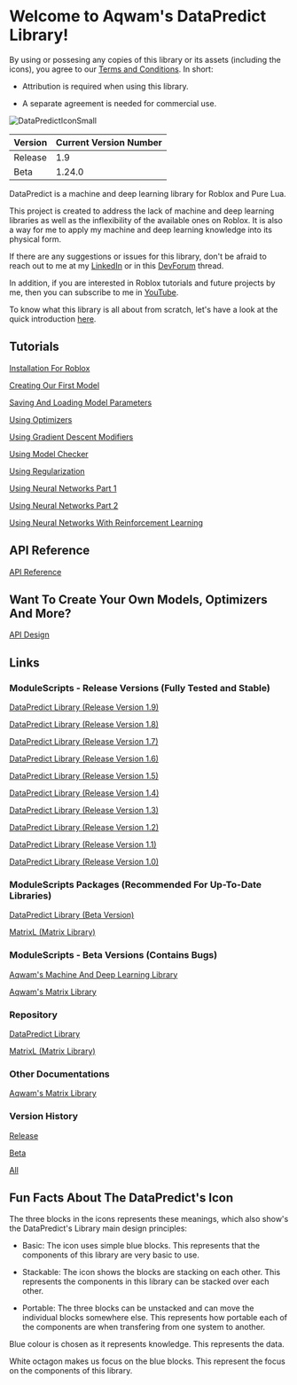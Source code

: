 # Welcome to Aqwam's DataPredict Library!

By using or possesing any copies of this library or its assets (including the icons), you agree to our [Terms and Conditions](TermsAndConditions.md). In short:

* Attribution is required when using this library. 

* A separate agreement is needed for commercial use. 

![DataPredictIconSmall](https://user-images.githubusercontent.com/67371914/223632639-dea075fe-9dce-430c-af82-2fb0fbeb43d3.png)

| Version | Current Version Number |
|---------|------------------------|
| Release | 1.9                    |
| Beta    | 1.24.0                 |          

DataPredict is a machine and deep learning library for Roblox and Pure Lua.

This project is created to address the lack of machine and deep learning libraries as well as the inflexibility of the available ones on Roblox. It is also a way for me to apply my machine and deep learning knowledge into its physical form.

If there are any suggestions or issues for this library, don't be afraid to reach out to me at my [LinkedIn](https://www.linkedin.com/in/aqwam-harish-aiman/) or in this [DevForum](https://devforum.roblox.com/t/beta-mdll-machine-and-deep-learning-library-includes-optimizers-retrainable-models-and-more/2196446?u=myoriginsworkshop) thread.

In addition, if you are interested in Roblox tutorials and future projects by me, then you can subscribe to me in [YouTube](https://www.youtube.com/channel/UCUrwoxv5dufEmbGsxyEUPZw).

To know what this library is all about from scratch, let's have a look at the quick introduction [here](QuickIntroduction.md).

## Tutorials

[Installation For Roblox](Tutorials/InstallationForRoblox.md)

[Creating Our First Model](Tutorials/CreatingOurFirstModel.md)

[Saving And Loading Model Parameters](Tutorials/SavingAndLoadingModelParameters.md)

[Using Optimizers](Tutorials/UsingOptimizers.md)

[Using Gradient Descent Modifiers](Tutorials/UsingGradientDescentModifiers.md)

[Using Model Checker](Tutorials/UsingModelChecker.md)

[Using Regularization](Tutorials/UsingRegularization.md)

[Using Neural Networks Part 1](Tutorials/UsingNeuralNetworksPart1.md)

[Using Neural Networks Part 2](Tutorials/UsingNeuralNetworksPart2.md)

[Using Neural Networks With Reinforcement Learning](Tutorials/UsingNeuralNetworksWithReinforcementLearning.md)

## API Reference

[API Reference](API.md)

## Want To Create Your Own Models, Optimizers And More?

[API Design](APIDesign.md)

## Links

### ModuleScripts - Release Versions (Fully Tested and Stable)

[DataPredict Library (Release Version 1.9)](https://create.roblox.com/marketplace/asset/15905508985)

[DataPredict Library (Release Version 1.8)](https://create.roblox.com/marketplace/asset/15759662956)

[DataPredict Library (Release Version 1.7)](https://create.roblox.com/marketplace/asset/15684193316)

[DataPredict Library (Release Version 1.6)](https://create.roblox.com/marketplace/asset/15552669178)

[DataPredict Library (Release Version 1.5)](https://create.roblox.com/marketplace/asset/15268337462)

[DataPredict Library (Release Version 1.4)](https://create.roblox.com/marketplace/asset/15199714521)

[DataPredict Library (Release Version 1.3)](https://www.roblox.com/library/14716528959/DataPredict-Release-Version-1-3)

[DataPredict Library (Release Version 1.2)](https://www.roblox.com/library/14503414633/DataPredict-Release-Version-1-2)

[DataPredict Library (Release Version 1.1)](https://www.roblox.com/library/14383260890/DataPredict-Release-Version-1-1)

[DataPredict Library (Release Version 1.0)](https://www.roblox.com/library/14048670741/DataPredict-Release-Version-1-0)

### ModuleScripts Packages (Recommended For Up-To-Date Libraries)

[DataPredict Library (Beta Version)](https://www.roblox.com/library/12727977273/DataPredict-Library)

[MatrixL (Matrix Library)](https://www.roblox.com/library/12728472338/MatrixL-Aqwams-Roblox-Matrix-Library)

### ModuleScripts - Beta Versions (Contains Bugs)

[Aqwam's Machine And Deep Learning Library](https://create.roblox.com/marketplace/asset/12591886004/Aqwams-Machine-And-Deep-Learning-Library)

[Aqwam's Matrix Library](https://www.roblox.com/library/12256162800/Aqwams-Matrix-Library)

### Repository

[DataPredict Library](https://github.com/AqwamCreates/DataPredict)

[MatrixL (Matrix Library)](https://github.com/AqwamCreates/MatrixL)

### Other Documentations

[Aqwam's Matrix Library](https://robloxmatrixl.substack.com/p/directory)

### Version History

[Release](VersionHistory/ReleaseVersionHistory.md)

[Beta](VersionHistory/BetaVersionHistory.md)

[All](VersionHistory/AllVersionsHistory.md)

## Fun Facts About The DataPredict's Icon

The three blocks in the icons represents these meanings, which also show's the DataPredict's Library main design principles:

 * Basic: The icon uses simple blue blocks. This represents that the components of this library are very basic to use.

 * Stackable: The icon shows the blocks are stacking on each other. This represents the components in this library can be stacked over each other.

 * Portable: The three blocks can be unstacked and can move the individual blocks somewhere else. This represents how portable each of the components are when transfering from one system to another.

 Blue colour is chosen as it represents knowledge. This represents the data.

White octagon makes us focus on the blue blocks. This represent the focus on the components of this library.
